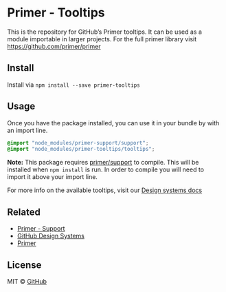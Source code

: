 # Primer - Tooltips

This is the repository for GitHub’s Primer tooltips. It can be used as a module importable in larger projects. For the full primer library visit https://github.com/primer/primer

## Install

Install via `npm install --save primer-tooltips`

## Usage

Once you have the package installed, you can use it in your bundle by with an import line.

```scss
@import "node_modules/primer-support/support";
@import "node_modules/primer-tooltips/tooltips";
```

**Note:** This package requires [primer/support](https://github.com/primer/support) to compile. This will be installed when `npm install` is run. In order to compile you will need to import it above your import line.

For more info on the available tooltips, visit our [Design systems docs](https://github.com/styleguide/css/tooltips)

## Related

* [Primer - Support](https://github.com/primer/support)
* [GitHub Design Systems](https://github.com/styleguide)
* [Primer](https://github.com/primer)

## License

MIT &copy; [GitHub](https://github.com/)
